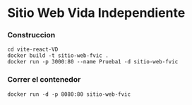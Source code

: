 # Sitio Web Vida Independiente



### Construccion 
```CMD
cd vite-react-VD
docker build -t sitio-web-fvic .
docker run -p 3000:80 --name Prueba1 -d sitio-web-fvic
```

### Correr el contenedor

``` CMD
docker run -d -p 8080:80 sitio-web-fvic
```
